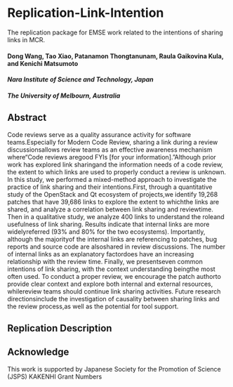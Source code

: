 # Replication-Link-Intention
The replication package for EMSE work related to the intentions of sharing links in MCR.

#### Dong Wang, Tao Xiao, Patanamon Thongtanunam, Raula Gaikovina Kula, and Kenichi Matsumoto
#### *Nara Institute of Science and Technology, Japan*
#### *The University of Melbourn, Australia*

## Abstract
Code reviews serve as a quality assurance activity for software teams.Especially for Modern Code Review, sharing a link during a review discussionsallows review teams as an effective awareness mechanism where“Code reviews aregood FYIs [for your information].”Although prior work has explored link sharingand the information needs of a code review, the extent to which links are used to properly conduct a review is unknown. In this study, we performed a mixed-method approach to investigate the practice of link sharing and their intentions.First, through a quantitative study of the OpenStack and Qt ecosystem of projects,we identify 19,268 patches that have 39,686 links to explore the extent to whichthe links are shared, and analyze a correlation between link sharing and reviewtime. Then in a qualitative study, we analyze 400 links to understand the roleand usefulness of link sharing. Results indicate that internal links are more widelyreferred (93% and 80% for the two ecosystems). Importantly, although the majorityof the internal links are referencing to patches, bug reports and source code are alsoshared in review discussions. The number of internal links as an explanatory factordoes have an increasing relationship with the review time. Finally, we presentseven common intentions of link sharing, with the context understanding beingthe most often used. To conduct a proper review, we encourage the patch authorto provide clear context and explore both internal and external resources, whilereview teams should continue link sharing activities. Future research directionsinclude the investigation of causality between sharing links and the review process,as well as the potential for tool support.


## Replication Description

## Acknowledge
This work is supported by Japanese Society for the Promotion of Science (JSPS) KAKENHI Grant Numbers

